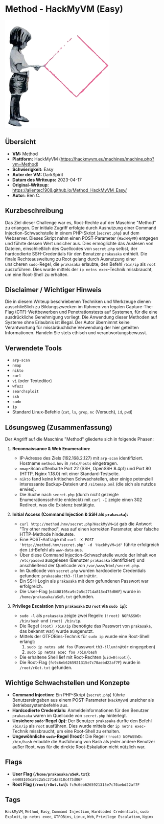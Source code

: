 # Method - HackMyVM (Easy)

![Method.png](Method.png)

## Übersicht

*   **VM:** Method
*   **Plattform:** HackMyVM (https://hackmyvm.eu/machines/machine.php?vm=Method)
*   **Schwierigkeit:** Easy
*   **Autor der VM:** DarkSpirit
*   **Datum des Writeups:** 2023-04-17
*   **Original-Writeup:** https://alientec1908.github.io/Method_HackMyVM_Easy/
*   **Autor:** Ben C.

## Kurzbeschreibung

Das Ziel dieser Challenge war es, Root-Rechte auf der Maschine "Method" zu erlangen. Der initiale Zugriff erfolgte durch Ausnutzung einer Command Injection-Schwachstelle in einem PHP-Skript (`secret.php`) auf dem Webserver. Dieses Skript nahm einen POST-Parameter (`HackMyVM`) entgegen und führte dessen Wert unsicher aus. Dies ermöglichte das Auslesen von Dateien, einschließlich des Quellcodes von `secret.php` selbst, der hardcodierte SSH-Credentials für den Benutzer `prakasaka` enthielt. Die finale Rechteausweitung zu Root gelang durch Ausnutzung einer unsicheren `sudo`-Regel, die `prakasaka` erlaubte, den Befehl `/bin/ip` als `root` auszuführen. Dies wurde mittels der `ip netns exec`-Technik missbraucht, um eine Root-Shell zu erhalten.

## Disclaimer / Wichtiger Hinweis

Die in diesem Writeup beschriebenen Techniken und Werkzeuge dienen ausschließlich zu Bildungszwecken im Rahmen von legalen Capture-The-Flag (CTF)-Wettbewerben und Penetrationstests auf Systemen, für die eine ausdrückliche Genehmigung vorliegt. Die Anwendung dieser Methoden auf Systeme ohne Erlaubnis ist illegal. Der Autor übernimmt keine Verantwortung für missbräuchliche Verwendung der hier geteilten Informationen. Handeln Sie stets ethisch und verantwortungsbewusst.

## Verwendete Tools

*   `arp-scan`
*   `nmap`
*   `nikto`
*   `curl`
*   `vi` (oder Texteditor)
*   `wfuzz`
*   `searchsploit`
*   `ssh`
*   `sudo`
*   `ip`
*   Standard Linux-Befehle (`cat`, `ls`, `grep`, `nc` (Versuch), `id`, `pwd`)

## Lösungsweg (Zusammenfassung)

Der Angriff auf die Maschine "Method" gliederte sich in folgende Phasen:

1.  **Reconnaissance & Web Enumeration:**
    *   IP-Adresse des Ziels (192.168.2.127) mit `arp-scan` identifiziert. Hostname `method.hmv` in `/etc/hosts` eingetragen.
    *   `nmap`-Scan offenbarte Port 22 (SSH, OpenSSH 8.4p1) und Port 80 (HTTP, Nginx 1.18.0) mit einer Standard-Testseite.
    *   `nikto` fand keine kritischen Schwachstellen, aber einige potenziell interessante Backup-Dateien und `/sitemap.xml` (die sich als nutzlos erwies).
    *   Die Suche nach `secret.php` (durch nicht gezeigte Enumerationsschritte entdeckt) mit `curl -I` zeigte einen 302 Redirect, was die Existenz bestätigte.

2.  **Initial Access (Command Injection & SSH als `prakasaka`):**
    *   `curl http://method.hmv/secret.php?HackMyVM=id` gab die Antwort "Try other method", was auf einen korrekten Parameter, aber falsche HTTP-Methode hindeutete.
    *   Eine POST-Anfrage mit `curl -X POST 'http://method.hmv/secret.php' -d 'HackMyVM=id'` führte erfolgreich den `id`-Befehl als `www-data` aus.
    *   Über diese Command Injection-Schwachstelle wurde der Inhalt von `/etc/passwd` ausgelesen (Benutzer `prakasaka` identifiziert) und anschließend der Quellcode von `/var/www/html/secret.php`.
    *   Im Quellcode von `secret.php` wurden hardcodierte Credentials gefunden: `prakasaka:th3-!llum!n@t0r`.
    *   Ein SSH-Login als `prakasaka` mit dem gefundenen Passwort war erfolgreich.
    *   Die User-Flag (`e4408105ca9c2a5c2714a818c475d06F`) wurde in `/home/prakasaka/uSeR.txt` gefunden.

3.  **Privilege Escalation (von `prakasaka` zu `root` via `sudo ip`):**
    *   `sudo -l` als `prakasaka` zeigte zwei Regeln: `(!root) NOPASSWD: /bin/bash` und `(root) /bin/ip`.
    *   Die Regel `(root) /bin/ip` (benötigte das Passwort von `prakasaka`, das bekannt war) wurde ausgenutzt.
    *   Mittels der GTFOBins-Technik für `sudo ip` wurde eine Root-Shell erlangt:
        1.  `sudo ip netns add foo` (Passwort `th3-!llum!n@t0r` eingegeben)
        2.  `sudo ip netns exec foo /bin/bash`
    *   Die erhaltene Shell lief mit Root-Rechten (`uid=0(root)`).
    *   Die Root-Flag (`fc9c6eb6265921315e7c70aebd22af7F`) wurde in `/root/rOot.txt` gefunden.

## Wichtige Schwachstellen und Konzepte

*   **Command Injection:** Ein PHP-Skript (`secret.php`) führte Benutzereingaben aus einem POST-Parameter (`HackMyVM`) unsicher als Betriebssystembefehle aus.
*   **Hardcodierte Credentials:** Anmeldeinformationen für den Benutzer `prakasaka` waren im Quellcode von `secret.php` hinterlegt.
*   **Unsichere `sudo`-Regel (ip):** Der Benutzer `prakasaka` durfte den Befehl `/bin/ip` als `root` ausführen. Dies wurde mittels der `ip netns exec`-Technik missbraucht, um eine Root-Shell zu erhalten.
*   **Ungewöhnliche `sudo`-Regel (!root):** Die Regel `(!root) NOPASSWD: /bin/bash` erlaubte die Ausführung von Bash als jeder andere Benutzer außer Root, was für die direkte Root-Eskalation nicht nützlich war.

## Flags

*   **User Flag (`/home/prakasaka/uSeR.txt`):** `e4408105ca9c2a5c2714a818c475d06F`
*   **Root Flag (`/root/rOot.txt`):** `fc9c6eb6265921315e7c70aebd22af7F`

## Tags

`HackMyVM`, `Method`, `Easy`, `Command Injection`, `Hardcoded Credentials`, `sudo Exploit`, `ip netns exec`, `GTFOBins`, `Linux`, `Web`, `Privilege Escalation`, `Nginx`
